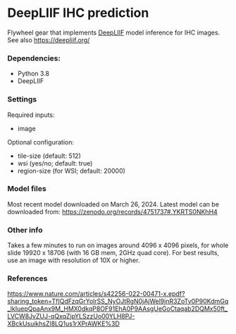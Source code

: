 # DeepLIIF IHC prediction

Flywheel gear that implements [DeepLIIF](https://github.com/nadeemlab/DeepLIIF/tree/main) model inference for IHC images. See also https://deepliif.org/

### Dependencies:
- Python 3.8
- DeepLIIF

### Settings

Required inputs:
- image

Optional configuration:
- tile-size (default: 512)
- wsi (yes/no; default: true)
- region-size (for WSI; default: 20000)

### Model files

Most recent model downloaded on March 26, 2024. Latest model can be downloaded from: https://zenodo.org/records/4751737#.YKRTS0NKhH4

### Other info

Takes a few minutes to run on images around 4096 x 4096 pixels, for whole slide 19920 x 18706 (with 16 GB mem, 2GHz quad core). For best results, use an image with resolution of 10X or higher.

### References

https://www.nature.com/articles/s42256-022-00471-x.epdf?sharing_token=TfIQdFzqGrYolrSS_NyOJtRgN0jAjWel9jnR3ZoTv0P90KdmGq_lkIuepQpaAnx9M_HMX0dkqP8OF91EhA0P9AAsgUeGoCtaqab2DQMx50ft_LVCW8JvZUJ-qQxqZjpYLSzzUo00YLH8PJ-XBckUsuikhsZl8LQ1us1rXPrAWKE%3D
